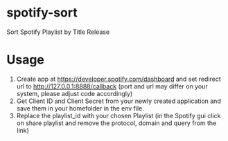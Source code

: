 # spotify-sort
Sort Spotify Playlist by Title Release


# Usage
1. Create app at https://developer.spotify.com/dashboard and set redirect url to http://127.0.0.1:8888/callback (port and url may differ on your system, please adjust code accordingly)
2. Get Client ID and Client Secret from your newly created application and save them in your homefolder in the env file.
3. Replace the playlist_id with your chosen Playlist (in the Spotify gui click on share playlist and remove the protocol, domain and query from the link)

